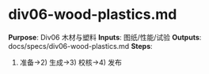 # div06-wood-plastics.md

**Purpose**: Div06 木材与塑料
**Inputs**: 图纸/性能/试验
**Outputs**: docs/specs/div06-wood-plastics.md
**Steps**:

1. 准备→2) 生成→3) 校核→4) 发布
